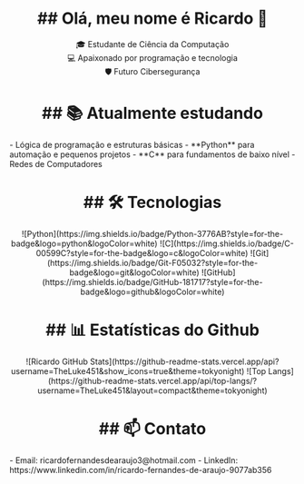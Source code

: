 <h1 align='center'>## Olá, meu nome é Ricardo 👋</h1>

<p align = "center">
🎓 Estudante de Ciência da Computação <br> 
💻 Apaixonado por programação e tecnologia <br>
🛡️ Futuro Cibersegurança  
</p>

<h1 align='center'>## 📚 Atualmente estudando</h1> 
- Lógica de programação e estruturas básicas  
- **Python** para automação e pequenos projetos  
- **C** para fundamentos de baixo nível
- Redes de Computadores

<h1 align='center'>## 🛠️ Tecnologias</h1>
<p align='center'>
![Python](https://img.shields.io/badge/Python-3776AB?style=for-the-badge&logo=python&logoColor=white)
![C](https://img.shields.io/badge/C-00599C?style=for-the-badge&logo=c&logoColor=white)
![Git](https://img.shields.io/badge/Git-F05032?style=for-the-badge&logo=git&logoColor=white)
![GitHub](https://img.shields.io/badge/GitHub-181717?style=for-the-badge&logo=github&logoColor=white)
</p>

<h1 align='center'>## 📊 Estatísticas do Github</h1>
<p align='center'>
![Ricardo GitHub Stats](https://github-readme-stats.vercel.app/api?username=TheLuke451&show_icons=true&theme=tokyonight)
![Top Langs](https://github-readme-stats.vercel.app/api/top-langs/?username=TheLuke451&layout=compact&theme=tokyonight)
</p>

<h1 align='center'>## 📫 Contato</h1>
- Email: ricardofernandesdearaujo3@hotmail.com
- LinkedIn: https://www.linkedin.com/in/ricardo-fernandes-de-araujo-9077ab356
<!--
**TheLuke451/TheLuke451** is a ✨ _special_ ✨ repository because its `README.md` (this file) appears on your GitHub profile.

Here are some ideas to get you started:

- 🔭 I’m currently working on ...
- 🌱 I’m currently learning ...
- 👯 I’m looking to collaborate on ...
- 🤔 I’m looking for help with ...
- 💬 Ask me about ...
- 📫 How to reach me: ...
- 😄 Pronouns: ...
- ⚡ Fun fact: ...
-->
